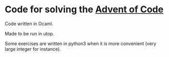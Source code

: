 # Code for solving the [Advent of Code](https://adventofcode.com/)

Code written in Ocaml.

Made to be run in utop.


Some exercises are written in python3 when it is more convenient (very large integer for instance).



